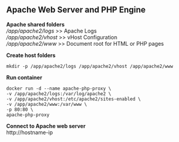 Apache Web Server and PHP Engine
--------------------------------
**Apache shared folders**  
*/app/apache2/logs*		>> Apache Logs  
*/app/apache2/vhost*	>> vHost Configuration  
*/app/apache2/www*		>> Document root for HTML or PHP pages  


**Create host folders**

    mkdir -p /app/apache2/logs /app/apache2/vhost /app/apache2/www  


**Run container**

    docker run -d --name apache-php-proxy \
    -v /app/apache2/logs:/var/log/apache2 \
    -v /app/apache2/vhost:/etc/apache2/sites-enabled \
    -v /app/apache2/www:/var/www \
    -p 80:80 \
    apache-php-proxy  


**Connect to Apache web server**  
http://hostname-ip
